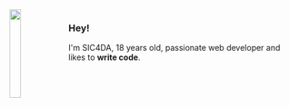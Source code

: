 <img align="left" width="20%" src="https://media0.giphy.com/media/3ohhwEkV8mGKt12EPC/giphy.gif?cid=ecf05e47jrtmf098f3mi5kc4aqb7rud5due9l1xcw01pvzlt&rid=giphy.gif&ct=s">

### Hey!

I'm SIC4DA, 18 years old, passionate web developer and likes to **write code**.


